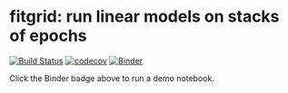 # fitgrid: run linear models on stacks of epochs
[![Build Status](https://travis-ci.org/kutaslab/fitgrid.svg?branch=master)](https://travis-ci.org/kutaslab/fitgrid)
[![codecov](https://codecov.io/gh/kutaslab/fitgrid/branch/master/graph/badge.svg)](https://codecov.io/gh/kutaslab/fitgrid)
[![Binder](https://mybinder.org/badge.svg)](https://mybinder.org/v2/gh/kutaslab/fitgrid/master?filepath=Demo.ipynb)

Click the Binder badge above to run a demo notebook.
